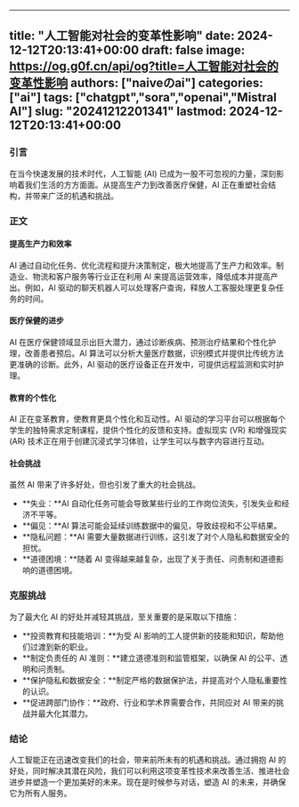 
---
title: "人工智能对社会的变革性影响"
date: 2024-12-12T20:13:41+00:00
draft: false
image: https://og.g0f.cn/api/og?title=人工智能对社会的变革性影响
authors: ["naiveのai"]
categories: ["ai"]
tags: ["chatgpt","sora","openai","Mistral AI"]
slug: "20241212201341"
lastmod: 2024-12-12T20:13:41+00:00
---
### 引言

在当今快速发展的技术时代，人工智能 (AI) 已成为一股不可忽视的力量，深刻影响着我们生活的方方面面。从提高生产力到改善医疗保健，AI 正在重塑社会结构，并带来广泛的机遇和挑战。

### 正文

#### 提高生产力和效率

AI 通过自动化任务、优化流程和提升决策制定，极大地提高了生产力和效率。制造业、物流和客户服务等行业正在利用 AI 来提高运营效率，降低成本并提高产出。例如，AI 驱动的聊天机器人可以处理客户查询，释放人工客服处理更复杂任务的时间。

#### 医疗保健的进步

AI 在医疗保健领域显示出巨大潜力，通过诊断疾病、预测治疗结果和个性化护理，改善患者预后。AI 算法可以分析大量医疗数据，识别模式并提供比传统方法更准确的诊断。此外，AI 驱动的医疗设备正在开发中，可提供远程监测和实时护理。

#### 教育的个性化

AI 正在变革教育，使教育更具个性化和互动性。AI 驱动的学习平台可以根据每个学生的独特需求定制课程，提供个性化的反馈和支持。虚拟现实 (VR) 和增强现实 (AR) 技术正在用于创建沉浸式学习体验，让学生可以与数字内容进行互动。

#### 社会挑战

虽然 AI 带来了许多好处，但也引发了重大的社会挑战。

- **失业：**AI 自动化任务可能会导致某些行业的工作岗位流失，引发失业和经济不平等。
- **偏见：**AI 算法可能会延续训练数据中的偏见，导致歧视和不公平结果。
- **隐私问题：**AI 需要大量数据进行训练，这引发了对个人隐私和数据安全的担忧。
- **道德困境：**随着 AI 变得越来越复杂，出现了关于责任、问责制和道德影响的道德困境。

### 克服挑战

为了最大化 AI 的好处并减轻其挑战，至关重要的是采取以下措施：

- **投资教育和技能培训：**为受 AI 影响的工人提供新的技能和知识，帮助他们过渡到新的职业。
- **制定负责任的 AI 准则：**建立道德准则和监管框架，以确保 AI 的公平、透明和问责制。
- **保护隐私和数据安全：**制定严格的数据保护法，并提高对个人隐私重要性的认识。
- **促进跨部门协作：**政府、行业和学术界需要合作，共同应对 AI 带来的挑战并最大化其潜力。

### 结论

人工智能正在迅速改变我们的社会，带来前所未有的机遇和挑战。通过拥抱 AI 的好处，同时解决其潜在风险，我们可以利用这项变革性技术来改善生活、推进社会进步并塑造一个更加美好的未来。现在是时候参与对话，塑造 AI 的未来，并确保它为所有人服务。